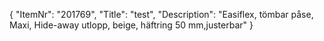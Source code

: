 {
  "ItemNr": "201769",
  "Title": "test",
  "Description": "Easiflex, tömbar påse, Maxi, Hide-away utlopp, beige, häftring 50 mm,justerbar"
}